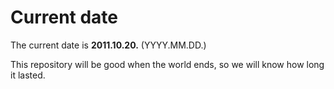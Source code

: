 # Current date

The current date is **2011.10.20.** (YYYY.MM.DD.)

This repository will be good when the world ends, so we will know how long it lasted.